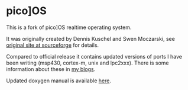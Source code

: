 pico]OS
=======

This is a fork of pico]OS realtime operating system.

It was originally created by Dennis Kuschel and Swen Moczarski,
see [original site at sourceforge][1] for details.

Compared to official release it contains updated versions of
ports I have been writing (msp430, cortex-m, unix and lpc2xxx).
There is some information about these in [my blogs][2].

Updated doxygen manual is available [here][3].

[1]: http://picoos.sf.net
[2]: http://stonepile.fi/tags/picoos
[3]: http://arizuu.github.io/picoos

